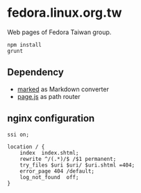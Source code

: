 fedora.linux.org.tw
===================

Web pages of Fedora Taiwan group.

```
npm install
grunt
```

Dependency
----------
* [marked](https://github.com/chjj/marked) as Markdown converter
* [page.js](https://github.com/visionmedia/page.js) as path router

nginx configuration
--------------------
```
ssi on;

location / {
    index  index.shtml;
    rewrite ^/(.*)/$ /$1 permanent;
    try_files $uri $uri/ $uri.shtml =404;
    error_page 404 /default;
    log_not_found  off;
}
```
